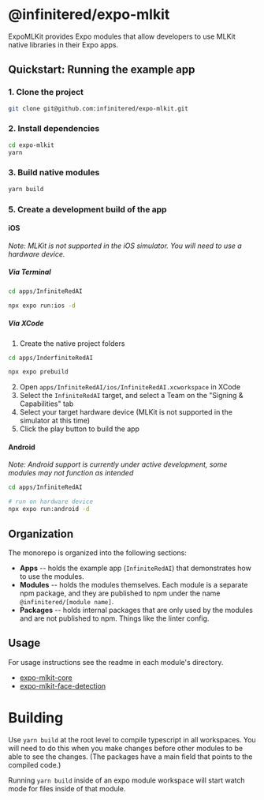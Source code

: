# @infinitered/expo-mlkit

ExpoMLKit provides Expo modules that allow developers to use MLKit native libraries in their Expo apps.

## Quickstart: Running the example app

### 1. Clone the project

```bash
git clone git@github.com:infinitered/expo-mlkit.git
```

### 2. Install dependencies

```bash
cd expo-mlkit
yarn
```

### 3. Build native modules

```bash
yarn build
```

###                        

### 5. Create a development build of the app

#### iOS

_Note: MLKit is not supported in the iOS simulator. You will need to use a hardware device._

##### Via Terminal

```bash
cd apps/InfiniteRedAI

npx expo run:ios -d
```

##### Via XCode

1. Create the native project folders

```bash
cd apps/InderfiniteRedAI

npx expo prebuild
```

2. Open `apps/InfiniteRedAI/ios/InfiniteRedAI.xcworkspace` in XCode
3. Select the `InfiniteRedAI` target, and select a Team on the "Signing & Capabilities" tab
4. Select your target hardware device (MLKit is not supported in the simulator at this time)
5. Click the play button to build the app

#### Android

_Note: Android support is currently under active development, some modules may not function as intended_

```bash
cd apps/InfiniteRedAI

# run on hardware device
npx expo run:android -d
```

## Organization

The monorepo is organized into the following sections:

* **Apps** -- holds the example app (`InfiniteRedAI`) that demonstrates how to use the modules.
* **Modules** -- holds the modules themselves. Each module is a separate npm package, and they are published to npm
  under the name `@infinitered/[module name]`.
* **Packages** -- holds internal packages that are only used by the modules and are not published to npm. Things like
  the linter config.

## Usage

For usage instructions see the readme in each module's directory.

* [expo-mlkit-core](./modules/expo-mlkit-core/README.md)
* [expo-mlkit-face-detection](./modules/expo-mlkit-face-detection/README.md)

# Building

Use `yarn build` at the root level to compile typescript in all workspaces. You will need to do this when you make
changes before other modules to be able to see the changes. (The packages have a main field that points to the compiled
code.)

Running `yarn build` inside of an expo module workspace will start watch mode for files inside of that module.
